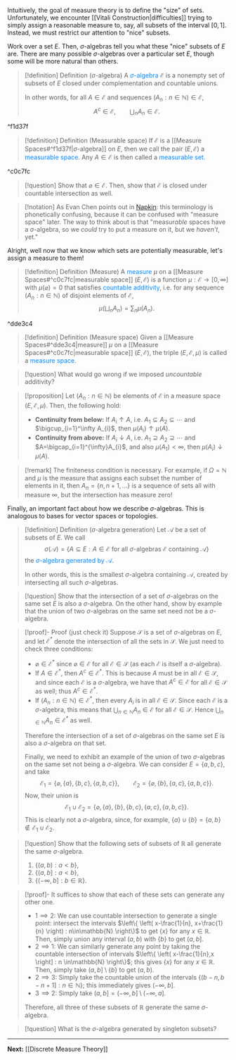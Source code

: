 Intuitively, the goal of measure theory is to define the "size" of sets. Unfortunately, we encounter [[Vitali Construction|difficulties]] trying to simply assign a reasonable measure to, say, all subsets of the interval $[0,1]$. Instead, we must restrict our attention to "nice" subsets.

Work over a set $E$. Then, $\sigma$-algebras tell you what these "nice" subsets of $E$ are. There are many possible $\sigma$-algebras over a particular set $E$, though some will be more natural than others.

>[!definition] Definition ($\sigma$-algebra)
>A <span style="color:#0088ff">$\sigma$-algebra</span> $\mathcal{E}$ is a nonempty set of subsets of $E$ closed under complementation and countable unions.
>
>In other words, for all $A\in\mathcal{E}$ and sequences $(A_n:n\in\mathbb{N})\in\mathcal{E}$,
>$$A^c\in\mathcal{E}, \qquad\bigcup_{n}A_n\in\mathcal{E}.$$

^f1d37f

>[!definition] Definition (Measurable space)
>If $\mathcal{E}$ is a [[Measure Spaces#^f1d37f|$\sigma$-algebra]] on $E$, then we call the pair $(E,\mathcal{E})$ a <span style="color:#0088ff">measurable space</span>. Any $A\in\mathcal{E}$ is then called a <span style="color:#0088ff">measurable set</span>.

^c0c7fc

>[!question]
>Show that $\varnothing\in\mathcal{E}$. Then, show that $\mathcal{E}$ is closed under countable intersection as well.

>[!notation]
>As Evan Chen points out in [Napkin](https://venhance.github.io/napkin/Napkin.pdf): this terminology is phonetically confusing, because it can be confused with "measure space" later. The way to think about is that "measur*able* spaces have a $\sigma$-algebra, so we *could* try to put a measure on it, but we *haven’t*, yet."

Alright, well now that we know which sets are potentially measurable, let's assign a measure to them!

>[!definition] Definition (Measure)
>A <span style="color:#0088ff">measure</span> $\mu$ on a [[Measure Spaces#^c0c7fc|measurable space]] $(E,\mathcal{E})$ is a function $\mu:\mathcal{E}\to[0,\infty]$ with $\mu(\varnothing)=0$ that satisfies <span style="color:#0088ff">countable additivity</span>, i.e. for any sequence $(A_n:n\in\mathbb{N})$ of disjoint elements of $\mathcal{E}$,
>$$\mu\left(\bigsqcup_{n}A_n\right)=\sum_n\mu(A_n).$$

^dde3c4

>[!definition] Definition (Measure space)
>Given a [[Measure Spaces#^dde3c4|measure]] $\mu$ on a [[Measure Spaces#^c0c7fc|measurable space]] $(E,\mathcal{E})$, the triple $(E,\mathcal{E},\mu)$ is called a <span style="color:#0088ff">measure space</span>.

>[!question]
>What would go wrong if we imposed *uncountable* additivity?

> [!proposition]
> Let $(A_{n}:n\in\mathbb{N})$ be elements of $\mathcal{E}$ in a measure space $(E,\mathcal{E},\mu)$. Then, the following hold:
> * **Continuity from below:** If $A_{i}\uparrow A$, i.e. $A_{1}\subseteq A_{2}\subseteq \cdots$ and $\bigcup_{i=1}^\infty A_{i}$, then $\mu(A_{i})\uparrow\mu(A)$.
> * **Continuity from above:** If $A_{i}\downarrow A$, i.e. $A_{1}\supseteq A_{2}\supseteq \cdots$ and $A=\bigcap_{i=1}^{\infty}A_{i}$, and also $\mu(A_{1})<\infty$, then $\mu(A_{i})\downarrow \mu(A)$.

> [!remark]
> The finiteness condition is necessary. For example, if $\Omega=\mathbb{N}$ and $\mu$ is the measure that assigns each subset the number of elements in it, then $A_{n}=\{ n,n+1,\dots \}$ is a sequence of sets all with measure $\infty$, but the intersection has measure zero!

Finally, an important fact about how we describe $\sigma$-algebras. This is analogous to bases for vector spaces or topologies.

>[!definition] Definition ($\sigma$-algebra generation)
>Let $\mathcal{A}$ be a set of subsets of $E$. We call
>$$\sigma(\mathcal{A})=\{A\subseteq E:A\in\mathcal{E}\text{ for all }\sigma\text{-algebras }\mathcal{E}\text{ containing }\mathcal{A}\}$$
>the <span style="color:#0088ff">$\sigma$-algebra generated by $\mathcal{A}$</span>.
>
>In other words, this is the smallest $\sigma$-algebra containing $\mathcal{A}$, created by intersecting all such $\sigma$-algebras.

>[!question]
>Show that the intersection of a set of $\sigma$-algebras on the same set $E$ is also a $\sigma$-algebra. On the other hand, show by example that the union of two $\sigma$-algebras on the same set need not be a $\sigma$-algebra.

>[!proof]- Proof (just check it)
>Suppose $\mathcal{S}$ is a set of $\sigma$-algebras on $E$, and let $\mathcal{E}^*$ denote the intersection of all the sets in $\mathcal{S}$. We just need to check three conditions:
>* $\varnothing\in\mathcal{E}^*$ since $\varnothing\in\mathcal{E}$ for all $\mathcal{E}\in\mathcal{S}$ (as each $\mathcal{E}$ is itself a $\sigma$-algebra).
>* If $A\in\mathcal{E}^*$, then $A^c\in\mathcal{E}^*$. This is because $A$ must be in all $\mathcal{E}\in\mathcal{S}$, and since each $\mathcal{E}$ is a $\sigma$-algebra, we have that $A^c\in\mathcal{E}$ for all $\mathcal{E}\in\mathcal{S}$ as well; thus $A^c\in\mathcal{E}^*$.
>* If $(A_n:n\in\mathbb{N})\in\mathcal{E}^*$, then every $A_i$ is in all $\mathcal{E}\in\mathcal{S}$. Since each $\mathcal{E}$ is a $\sigma$-algebra, this means that $\bigcup_{n\in\mathbb{N}}A_n\in\mathcal{E}$ for all $\mathcal{E}\in\mathcal{S}$. Hence $\bigcup_{n\in\mathbb{N}}A_n\in\mathcal{E}^*$ as well.
>
>Therefore the intersection of a set of $\sigma$-algebras on the same set $E$ is also a $\sigma$-algebra on that set.
>
>Finally, we need to exhibit an example of the union of two $\sigma$-algebras on the same set not being a $\sigma$-algebra. We can consider $E=\{a,b,c\}$, and take
>$$\mathcal{E}_1=\{\varnothing,\{a\},\{b,c\},\{a,b,c\}\},\qquad\mathcal{E}_2=\{\varnothing,\{b\},\{a,c\},\{a,b,c\}\}.$$
>Now, their union is
>$$\mathcal{E}_1\cup\mathcal{E}_2=\{\varnothing, \{a\}, \{b\}, \{b, c\}, \{a, c\}, \{a, b, c\}\}.$$
>This is clearly not a $\sigma$-algebra, since, for example, $\{a\}\cup\{b\}=\{a,b\}\not\in\mathcal{E}_1\cup\mathcal{E}_2$.

>[!question]
>Show that the following sets of subsets of $\mathbb{R}$ all generate the same $\sigma$-algebra.
>1. $\{ (a,b):a<b \}$,
>2. $\{ (a,b]:a<b \}$,
>3. $\{ (-\infty,b]:b\in\mathbb{R} \}$.

> [!proof]-
> It suffices to show that each of these sets can generate any other one.
> * $1\implies 2$: We can use countable intersection to generate a single point: intersect the intervals $\left\{  \left( x-\frac{1}{n}, x+\frac{1}{n} \right) : n\in\mathbb{N} \right\}$ to get $\{ x \}$ for any $x\in\mathbb{R}$. Then, simply union any interval $(a,b)$ with $\{ b \}$ to get $(a,b]$.
> * $2\implies 1$: We can similarly generate any point by taking the countable intersection of intervals $\left\{  \left( x-\frac{1}{n},x \right] : n \in\mathbb{N} \right\}$; this gives $\{ x \}$ for any $x \in\mathbb{R}$. Then, simply take $(a,b]\setminus \{ b \}$ to get $(a,b)$.
> * $2\implies 3$: Simply take the countable union of the intervals $\{ (b-n,b-n+1] : n\in\mathbb{N} \}$; this immediately gives $(-\infty,b]$.
> * $3\implies 2$: Simply take $(a,b]=(-\infty,b]\setminus(-\infty,a]$.
>   
> Therefore, all three of these subsets of $\mathbb{R}$ generate the same $\sigma$-algebra.

> [!question]
> What is the $\sigma$-algebra generated by singleton subsets?

---

**Next:** [[Discrete Measure Theory]]
